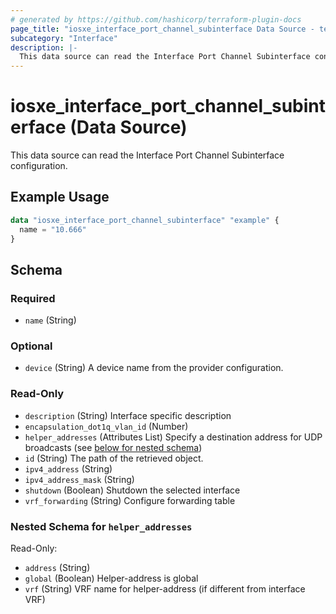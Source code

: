 ```yaml
---
# generated by https://github.com/hashicorp/terraform-plugin-docs
page_title: "iosxe_interface_port_channel_subinterface Data Source - terraform-provider-iosxe"
subcategory: "Interface"
description: |-
  This data source can read the Interface Port Channel Subinterface configuration.
---
```


# iosxe_interface_port_channel_subinterface (Data Source)

This data source can read the Interface Port Channel Subinterface configuration.

## Example Usage

```terraform
data "iosxe_interface_port_channel_subinterface" "example" {
  name = "10.666"
}
```

<!-- schema generated by tfplugindocs -->
## Schema

### Required

- `name` (String)

### Optional

- `device` (String) A device name from the provider configuration.

### Read-Only

- `description` (String) Interface specific description
- `encapsulation_dot1q_vlan_id` (Number)
- `helper_addresses` (Attributes List) Specify a destination address for UDP broadcasts (see [below for nested schema](#nestedatt--helper_addresses))
- `id` (String) The path of the retrieved object.
- `ipv4_address` (String)
- `ipv4_address_mask` (String)
- `shutdown` (Boolean) Shutdown the selected interface
- `vrf_forwarding` (String) Configure forwarding table

<a id="nestedatt--helper_addresses"></a>
### Nested Schema for `helper_addresses`

Read-Only:

- `address` (String)
- `global` (Boolean) Helper-address is global
- `vrf` (String) VRF name for helper-address (if different from interface VRF)


